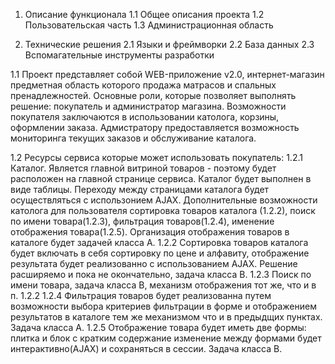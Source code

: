1. Описание функционала
  1.1 Общее описания проекта
  1.2 Пользовательская часть
  1.3 Администрационная область
  
2. Технические решения
  2.1 Языки и фреймворки
  2.2 База данных
  2.3 Вспомагательные инструменты разработки

1.1 Проект представляет собой WEB-приложение v2.0, интернет-магазин предметная область которого продажа матрасов и спальных пренадлежностей. Основные роли, которые позволяет выполнять решение: покупатель и администратор магазина. Возможности покупателя заключаются в использовании католога, корзины, оформлении заказа. Адмистратору предоставляется возможность мониторинга текущих заказов и обслуживание каталога.

1.2 Ресурсы сервиса которые может использовать покупатель:
  1.2.1 Каталог. Является главной витриной товаров - поэтому будет расположен на главной странице сервиса. Каталог будет выполнен в виде таблицы. Переходу между страницами каталога будет осуществляться с использонием AJAX. Дополнительные  возможности католога для пользователя сортировка товаров каталога (1.2.2), поиск по имени товара(1.2.3), фильтрация товаров(1.2.4), именение отображения товара(1.2.5). Организация отображения товаров в каталоге будет задачей класса А.
  1.2.2 Сортировка товаров каталога будет включать в себя сортировку по цене и алфавиту, отображение результата будет реализованно с использованием AJAX. Решение расширяемо и пока не окончательно, задача класса В.
  1.2.3 Поиск по имени товара, задача класса В, механизм отображения тот же, что и в п. 1.2.2
  1.2.4 Фильтрация товаров будет реализованна путем возможности выбора критериев фильтрации в форме и  отображением результатов в каталоге тем же механизмом что и в предыдщих пунктах. Задача класса А.
  1.2.5 Отображение товара будет иметь две формы: плитка и блок с кратким содержание изменение между формами будет интерактивно(AJAX) и сохраняться в сессии. Задача класса B.
  
  
